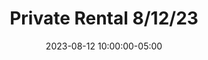 ---
date: 2023-08-12 10:00:00-05:00
dates: 10:00 am on Aug 12 2023
draft: false
durationMinutes: 420
title: Private Rental 8/12/23
---